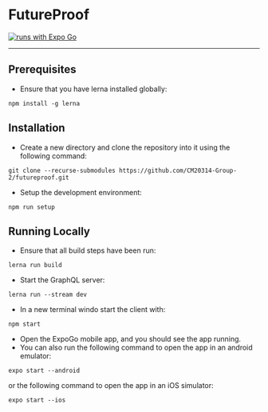 # FutureProof
[![runs with Expo Go](https://img.shields.io/badge/Runs%20with%20Expo%20Go-4630EB.svg?style=flat-square&logo=EXPO&labelColor=f3f3f3&logoColor=000)](https://expo.dev/client)

---

## Prerequisites
- Ensure that you have lerna installed globally:
```
npm install -g lerna
```

## Installation
- Create a new directory and clone the repository into it using the following command:
```
git clone --recurse-submodules https://github.com/CM20314-Group-2/futureproof.git
```
- Setup the development environment:
```
npm run setup
```

## Running Locally
- Ensure that all build steps have been run:
```
lerna run build
```
- Start the GraphQL server:
```
lerna run --stream dev
```
- In a new terminal windo start the client with:
```
npm start
```
- Open the ExpoGo mobile app, and you should see the app running.
- You can also run the following command to open the app in an android emulator:
```
expo start --android
```
or the following command to open the app in an iOS simulator:
```
expo start --ios
```
